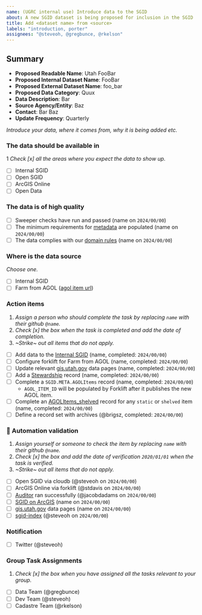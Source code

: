 ```yaml
---
name: (UGRC internal use) Introduce data to the SGID
about: A new SGID dataset is being proposed for inclusion in the SGID
title: Add <dataset name> from <source>
labels: "introduction, porter"
assignees: "@steveoh, @gregbunce, @rkelson"
---
```


## Summary

<!-- conductor = {"table":"category.internaltablename"} -->

- **Proposed Readable Name**: Utah FooBar <!-- AGOL_PUBLISHED_NAME -->
- **Proposed Internal Dataset Name**: FooBar
- **Proposed External Dataset Name**: foo_bar <!-- AGOL_PUBLISHED_NAME with spaces converted to underscores and Utah removed -->
- **Proposed Data Category**: Quux
- **Data Description**: Bar
- **Source Agency/Entity**: Baz
- **Contact**: Bar Baz
- **Update Frequency**: Quarterly

_Introduce your data, where it comes from, why it is being added etc._

### The data should be available in

1 _Check [x] all the areas where you expect the data to show up._

- [ ] Internal SGID
- [ ] Open SGID
- [ ] ArcGIS Online
- [ ] Open Data

### The data is of high quality

- [ ] Sweeper checks have run and passed (name on `2024/00/00`)
- [ ] The minimum requirements for [metadata](https://gis.utah.gov/about/policy/sgid/) are populated (name on `2024/00/00`)
- [ ] The data complies with our [domain rules](https://gis.utah.gov/about/policy/sgid/) (name on `2024/00/00`)

### Where is the data source

_Choose one._

- [ ] Internal SGID
- [ ] Farm from AGOL ([agol item url](??))

### Action items

1. _Assign a person who should complete the task by replacing `name` with their github `@name`._
1. _Check [x] the box when the task is completed and add the date of completion._
1. _~Strike~ out all items that do not apply._

- [ ] Add data to the [Internal SGID](https://stackoverflow.com/c/ugrc/questions/109) (name, completed: `2024/00/00`)
- [ ] Configure forklift for Farm from AGOL (name, completed: `2024/00/00`)
- [ ] Update relevant [gis.utah.gov](https://gis.utah.gov/data) data pages (name, completed: `2024/00/00`)
- [ ] Add a [Stewardship](https://docs.google.com/spreadsheets/d/11ASS7LnxgpnD0jN4utzklREgMf1pcvYjcXcIcESHweQ/edit#gid=1) record (name, completed: `2024/00/00`)
- [ ] Complete a `SGID.META.AGOLItems` record (name, completed: `2024/00/00`)
  - `AGOL_ITEM_ID` will be populated by Forklift after it publishes the new AGOL item.
- [ ] Complete an [AGOLItems_shelved](http://utah.maps.arcgis.com/home/item.html?id=1760fbedbc7e49429aa6c0c3ab1442ec) record for any `static` or `shelved` item (name, completed: `2024/00/00`)
- [ ] Define a record set with archives (@brigsz, completed: `2024/00/00`)

### :robot: Automation validation

1. _Assign yourself or someone to check the item by replacing `name` with their github `@name`._
1. _Check [x] the box and add the date of verification `2020/01/01` when the task is verified._
1. _~Strike~ out all items that do not apply._

- [ ] Open SGID via cloudb (@steveoh on `2024/00/00`)
- [ ] ArcGIS Online via forklift (@stdavis on `2024/00/00`)
- [ ] [Auditor](https://github.com/agrc/Auditor) ran successfully (@jacobdadams on `2024/00/00`)
- [ ] [SGID on ArcGIS](https://opendata.gis.utah.gov) (name on `2024/00/00`)
- [ ] [gis.utah.gov](https://gis.utah.gov/data) data pages (name on `2024/00/00`)
- [ ] [sgid-index](https://gis.utah.gov/data/sgid-index) (@steveoh on `2024/00/00`)

### Notification

- [ ] Twitter (@steveoh)

### Group Task Assignments

1. _Check [x] the box when you have assigned all the tasks relevant to your group._

- [ ] Data Team (@gregbunce)
- [ ] Dev Team (@steveoh)
- [ ] Cadastre Team (@rkelson)
